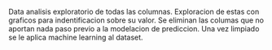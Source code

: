 Data analisis exploratorio de todas las columnas.
Exploracion de estas con graficos para indentificacion sobre su valor. 
Se eliminan las columas que no aportan nada paso previo a la modelacion de prediccion.
Una vez limpiado se le aplica machine learning al dataset.
